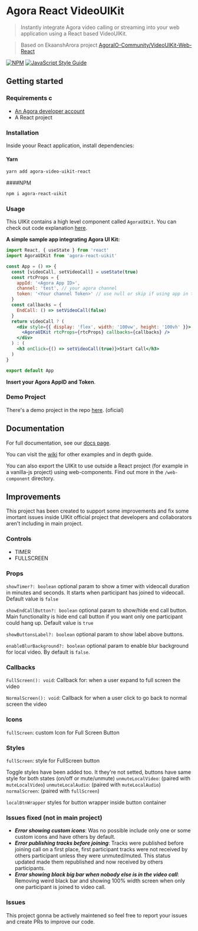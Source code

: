 # Agora React VideoUIKit

> Instantly integrate Agora video calling or streaming into your web application using a React based VideoUIKit.

> Based on EkaanshArora project [AgoraIO-Community/VideoUIKit-Web-React](https://github.com/AgoraIO-Community/VideoUIKit-Web-React)

[![NPM](https://img.shields.io/npm/v/agora-react-uikit.svg)](https://www.npmjs.com/package/agora-react-uikit) [![JavaScript Style Guide](https://img.shields.io/badge/code_style-standard-brightgreen.svg)](https://standardjs.com)

## Getting started

### Requirements c

- [An Agora developer account](https://sso.agora.io/en/signup?utm_source=github&utm_repo=Web-React-UIKit)
- A React project

### Installation

Inside yoour React application, install dependencies:

#### Yarn

```bash
yarn add agora-video-uikit-react
```

####NPM

```bash
npm i agora-react-uikit
```

### Usage

This UIKit contains a high level component called `AgoraUIKit`. You can check out code explanation [here](https://github.com/AgoraIO-Community//VideoUIKit-Web-React/wiki/Guide).

**A simple sample app integrating Agora UI Kit:**

```jsx
import React, { useState } from 'react'
import AgoraUIKit from 'agora-react-uikit'

const App = () => {
  const [videoCall, setVideoCall] = useState(true)
  const rtcProps = {
    appId: '<Agora App ID>',
    channel: 'test', // your agora channel
    token: '<Your channel Token>' // use null or skip if using app in testing mode
  }
  const callbacks = {
    EndCall: () => setVideoCall(false)
  }
  return videoCall ? (
    <div style={{ display: 'flex', width: '100vw', height: '100vh' }}>
      <AgoraUIKit rtcProps={rtcProps} callbacks={callbacks} />
    </div>
  ) : (
    <h3 onClick={() => setVideoCall(true)}>Start Call</h3>
  )
}

export default App
```

**Insert your Agora AppID and Token**.

### Demo Project

There's a demo project in the repo [here](https://github.com/AgoraIO-Community/VideoUIKit-Web-React/tree/main/example). (oficial)

## Documentation

For full documentation, see our [docs page](https://agoraio-community.github.io/VideoUIKit-Web-React/).

You can visit the [wiki](https://github.com/AgoraIO-Community/VideoUIKit-Web-React/wiki) for other examples and in depth guide.

You can also export the UIKit to use outside a React project (for example in a vanilla-js project) using web-components. Find out more in the `/web-component` directory.

## Improvements

This project has been created to support some improvements and fix some imortant issues inside UIKit official project that developers and collaborators aren't including in main project.

### Controls

- TIMER
- FULLSCREEN

### Props

`showTimer?: boolean` optional param to show a timer with videocall duration in minutes and seconds. It starts when participant has joined to videocall. Default value is `false`

`showEndCallButton?: boolean` optional param to show/hide end call button. Main functionality is hide end call button if you want only one participant could hang up. Default value is `true`

`showButtonsLabel?: boolean` optional param to show label above buttons.

`enableBlurBackground?: boolean` optional param to enable blur background for local video. By default is `false`.

### Callbacks

`FullScreen(): void`: Callback for: when a user expand to full screen the video

`NormalScreen(): void`: Callback for when a user click to go back to normal screen the video

### Icons

`fullScreen`: custom Icon for Full Screen Button

### Styles

`fullScreen`: style for FullScreen button

Toggle styles have been added too. It they're not setted, buttons have same style for both states (on/off or mute/unmute)
`unmuteLocalVideo`: (paired with `muteLocalVideo`)
`unmuteLocalAudio`: (paired with `muteLocalAudio`)
`normalScreen`: (paired with `fullScreen`)

`localBtnWrapper` styles for button wrapper inside button container

### Issues fixed (not in main project)

- **_Error showing custom icons_**: Was no possible include only one or some custom icons and have others by default.
- **_Error publishing tracks before joining_**: Tracks were published before joining call on a first place, first participant tracks were not received by others participant unless they were unmuted/muted. This status updated made them republished and now received by others participants.
- **_Error showing black big bar when nobody else is in the video call_**: Removing weird black bar and showing 100% width screen when only one participant is joined to video call.

### Issues

This project gonna be actively maintened so feel free to report your issues and create PRs to improve our code.
